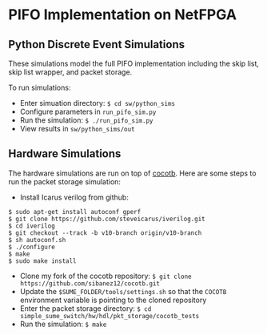 
PIFO Implementation on NetFPGA
==============================

Python Discrete Event Simulations
----------------------------------

These simulations model the full PIFO implementation including the skip list,
skip list wrapper, and packet storage.

To run simulations:

* Enter simuation directory: `$ cd sw/python_sims`
* Configure parameters in `run_pifo_sim.py`
* Run the simulation: `$ ./run_pifo_sim.py`
* View results in `sw/python_sims/out`

Hardware Simulations
--------------------

The hardware simulations are run on top of [cocotb](https://cocotb.readthedocs.io/en/latest/introduction.html). Here are some steps to run the packet storage simulation:

* Install Icarus verilog from github:
```
$ sudo apt-get install autoconf gperf
$ git clone https://github.com/steveicarus/iverilog.git
$ cd iverilog
$ git checkout --track -b v10-branch origin/v10-branch
$ sh autoconf.sh
$ ./configure
$ make
$ sudo make install
```

* Clone my fork of the cocotb repository: `$ git clone https://github.com/sibanez12/cocotb.git`
* Update the `$SUME_FOLDER/tools/settings.sh` so that the `COCOTB` environment variable is pointing to the cloned repository
* Enter the packet storage directory: `$ cd simple_sume_switch/hw/hdl/pkt_storage/cocotb_tests`
* Run the simulation: `$ make`



